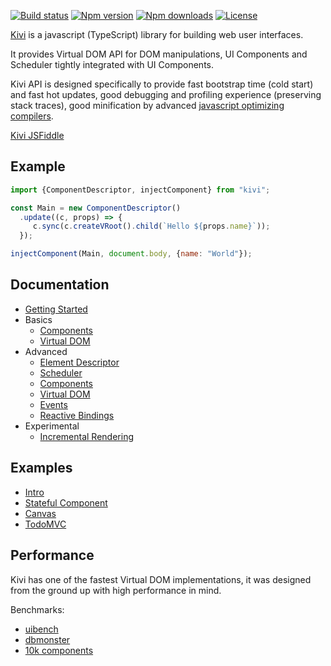 [![Build status](https://img.shields.io/travis/localvoid/kivi.svg?style=flat-square)](https://travis-ci.org/localvoid/kivi)
[![Npm version](https://img.shields.io/npm/v/kivi.svg?style=flat-square)](https://www.npmjs.com/package/kivi)
[![Npm downloads](https://img.shields.io/npm/dm/kivi.svg?style=flat-square)](https://www.npmjs.com/package/kivi)
[![License](https://img.shields.io/npm/l/kivi.svg?style=flat-square)](https://www.npmjs.com/package/kivi)

[Kivi](http://github.com/localvoid/kivi) is a javascript (TypeScript) library for building web user interfaces.

It provides Virtual DOM API for DOM manipulations, UI Components and Scheduler tightly integrated with UI Components.

Kivi API is designed specifically to provide fast bootstrap time (cold start) and fast hot updates, good debugging
and profiling experience (preserving stack traces), good minification by advanced
[javascript optimizing compilers](https://github.com/google/closure-compiler).

[Kivi JSFiddle](https://jsfiddle.net/localvoid/42ofn4ud/)

## Example

```js
import {ComponentDescriptor, injectComponent} from "kivi";

const Main = new ComponentDescriptor()
  .update((c, props) => {
     c.sync(c.createVRoot().child(`Hello ${props.name}`));
  });

injectComponent(Main, document.body, {name: "World"});
```

## Documentation

* [Getting Started](https://localvoid.github.io/kivi/01_getting_started.html)
* Basics
  * [Components](https://localvoid.github.io/kivi/basics/01_components.html)
  * [Virtual DOM](https://localvoid.github.io/kivi/basics/02_virtual_dom.html)
* Advanced
  * [Element Descriptor](https://localvoid.github.io/kivi/advanced/01_element_descriptor.html)
  * [Scheduler](https://localvoid.github.io/kivi/advanced/02_scheduler.html)
  * [Components](https://localvoid.github.io/kivi/advanced/03_components.html)
  * [Virtual DOM](https://localvoid.github.io/kivi/advanced/04_virtual_dom.html)
  * [Events](https://localvoid.github.io/kivi/advanced/05_events.html)
  * [Reactive Bindings](https://localvoid.github.io/kivi/advanced/06_reactive_bindings.html)
* Experimental
  * [Incremental Rendering](https://localvoid.github.io/kivi/experimental/01_incremental_rendering.html)

## Examples

- [Intro](https://github.com/localvoid/kivi/tree/master/examples/intro)
- [Stateful Component](https://github.com/localvoid/kivi/tree/master/examples/stateful_component)
- [Canvas](https://github.com/localvoid/kivi/tree/master/examples/canvas)
- [TodoMVC](https://github.com/localvoid/kivi-todomvc/)

## Performance

Kivi has one of the fastest Virtual DOM implementations, it was designed from the ground up with high performance in
mind.

Benchmarks:

- [uibench](https://cdn.rawgit.com/localvoid/6715c4b23eadc460112e671b4add3710/raw/907901966dd0473f1026d1ff25e244a022eb5ab1/uibench_results.html)
- [dbmonster](https://localvoid.github.io/kivi-dbmonster/)
- [10k components](https://localvoid.github.io/kivi-dbmonster/10k.html)
